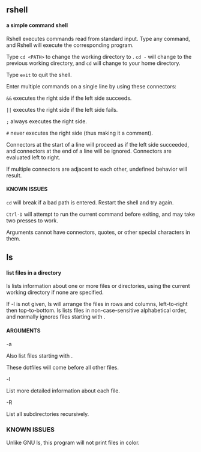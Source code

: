 ## rshell
#### a simple command shell

Rshell executes commands read from standard input.
Type any command, and Rshell will execute the corresponding program.

Type `cd <PATH>` to change the working directory to <PATH>.
`cd -` will change to the previous working directory,
and `cd` will change to your home directory.

Type `exit` to quit the shell.


Enter multiple commands on a single line by using these connectors:

`&&` executes the right side if the left side succeeds.

`||` executes the right side if the left side fails.

`;` always executes the right side.

`#` never executes the right side (thus making it a comment).


Connectors at the start of a line will proceed as if the left side succeeded,
and connectors at the end of a line will be ignored.
Connectors are evaluated left to right.

If multiple connectors are adjacent to each other,
undefined behavior will result.


#### KNOWN ISSUES

`cd` will break if a bad path is entered. Restart the shell and try again.

`Ctrl-D` will attempt to run the current command before exiting,
and may take two presses to work.

Arguments cannot have connectors, quotes,
or other special characters in them.

## ls
#### list files in a directory

ls lists information about one or more files or directories,
using the current working directory if none are specified.

If -l is not given, ls will arrange the files in rows and columns,
left-to-right then top-to-bottom.
ls lists files in non-case-sensitive alphabetical order, 
and normally ignores files starting with .


#### ARGUMENTS

-a

Also list files starting with .

These dotfiles will come before all other files.

-l
				
List more detailed information about each file.

-R

List all subdirectories recursively.


### KNOWN ISSUES

Unlike GNU ls, this program will not print files in color.

